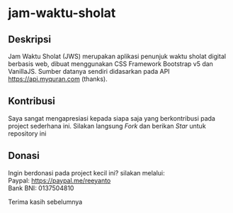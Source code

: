 # jam-waktu-sholat

## Deskripsi
Jam Waktu Sholat (JWS) merupakan aplikasi penunjuk waktu sholat digital berbasis web, dibuat menggunakan CSS Framework Bootstrap v5 dan VanillaJS. Sumber datanya sendiri didasarkan pada API https://api.myquran.com (thanks).

## Kontribusi
Saya sangat mengapresiasi kepada siapa saja yang berkontribusi pada project sederhana ini. Silakan langsung <i>Fork</i> dan berikan <i>Star</i> untuk repository ini

## Donasi
Ingin berdonasi pada project kecil ini? silakan melalui:<br/>
Paypal: https://paypal.me/reeyanto<br/>
Bank BNI: 0137504810

Terima kasih sebelumnya
